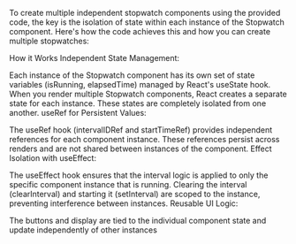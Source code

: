 
To create multiple independent stopwatch components using the provided code, the key is the isolation of state within each instance of the Stopwatch component. Here's how the code achieves this and how you can create multiple stopwatches:

How it Works
Independent State Management:

Each instance of the Stopwatch component has its own set of state variables (isRunning, elapsedTime) managed by React's useState hook.
When you render multiple Stopwatch components, React creates a separate state for each instance. These states are completely isolated from one another.
useRef for Persistent Values:

The useRef hook (intervalIDRef and startTimeRef) provides independent references for each component instance.
These references persist across renders and are not shared between instances of the component.
Effect Isolation with useEffect:

The useEffect hook ensures that the interval logic is applied to only the specific component instance that is running.
Clearing the interval (clearInterval) and starting it (setInterval) are scoped to the instance, preventing interference between instances.
Reusable UI Logic:

The buttons and display are tied to the individual component state and update independently of other instances